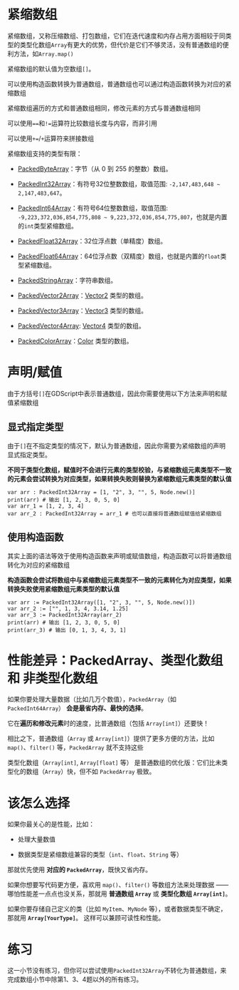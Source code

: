 # 紧缩数组

紧缩数组，又称压缩数组、打包数组，它们在迭代速度和内存占用方面相较于同类型的类型化数组`Array`有更大的优势，但代价是它们不够灵活，没有普通数组的便利方法，如`Array.map()`

紧缩数组的默认值为空数组`[]`。

可以使用构造函数转换为普通数组，普通数组也可以通过构造函数转换为对应的紧缩数组

紧缩数组遍历的方式和普通数组相同，修改元素的方式与普通数组相同



可以使用`==`和`!=`运算符比较数组长度与内容，而非引用

可以使用`+=`/`+`运算符来拼接数组



紧缩数组支持的类型有限：

* [PackedByteArray](https://docs.godotengine.org/zh-cn/4.x/classes/class_packedbytearray.html#class-packedbytearray)：字节（从 0 到 255 的整数）数组。

* [PackedInt32Array](https://docs.godotengine.org/zh-cn/4.x/classes/class_packedint32array.html#class-packedint32array)：有符号32位整数数组，取值范围: `-2,147,483,648 ~ 2,147,483,647`。

* [PackedInt64Array](https://docs.godotengine.org/zh-cn/4.x/classes/class_packedint64array.html#class-packedint64array)：有符号64位整数数组，取值范围: `-9,223,372,036,854,775,808 ~ 9,223,372,036,854,775,807`，也就是内置的`int`类型紧缩数组。

* [PackedFloat32Array](https://docs.godotengine.org/zh-cn/4.x/classes/class_packedfloat32array.html#class-packedfloat32array)：32位浮点数（单精度）数组。

* [PackedFloat64Array](https://docs.godotengine.org/zh-cn/4.x/classes/class_packedfloat64array.html#class-packedfloat64array)：64位浮点数（双精度）数组，也就是内置的`float`类型紧缩数组。

* [PackedStringArray](https://docs.godotengine.org/zh-cn/4.x/classes/class_packedstringarray.html#class-packedstringarray)：字符串数组。

* [PackedVector2Array](https://docs.godotengine.org/zh-cn/4.x/classes/class_packedvector2array.html#class-packedvector2array)：[Vector2](https://docs.godotengine.org/zh-cn/4.x/classes/class_vector2.html#class-vector2) 类型的数组。

* [PackedVector3Array](https://docs.godotengine.org/zh-cn/4.x/classes/class_packedvector3array.html#class-packedvector3array)：[Vector3](https://docs.godotengine.org/zh-cn/4.x/classes/class_vector3.html#class-vector3) 类型的数组。

* [PackedVector4Array](https://docs.godotengine.org/zh-cn/4.x/classes/class_packedvector4array.html#class-packedvector4array): [Vector4](https://docs.godotengine.org/zh-cn/4.x/classes/class_vector4.html#class-vector4) 类型的数组。

* [PackedColorArray](https://docs.godotengine.org/zh-cn/4.x/classes/class_packedcolorarray.html#class-packedcolorarray)：[Color](https://docs.godotengine.org/zh-cn/4.x/classes/class_color.html#class-color) 类型的数组。

# 声明/赋值

由于方括号`[]`在GDScript中表示普通数组，因此你需要使用以下方法来声明和赋值紧缩数组

## 显式指定类型

由于`[]`在不指定类型的情况下，默认为普通数组，因此你需要为紧缩数组的声明显式指定类型。

**不同于类型化数组，赋值时不会进行元素的类型校验，与紧缩数组元素类型不一致的元素会尝试转换为对应类型，如果转换失败则替换为紧缩数组元素类型的默认值**

```gdscript
var arr : PackedInt32Array = [1, "2", 3, "", 5, Node.new()]
print(arr) # 输出 [1, 2, 3, 0, 5, 0]
var arr_1 = [1, 2, 3, 4]
var arr_2 : PackedInt32Array = arr_1 # 也可以直接将普通数组赋值给紧缩数组
```

## 使用构造函数

其实上面的语法等效于使用构造函数来声明或赋值数组，构造函数可以将普通数组转化为对应的紧缩数组

**构造函数会尝试将数组中与紧缩数组元素类型不一致的元素转化为对应类型，如果转换失败使用紧缩数组元素类型的默认值**

```gdscript
var arr := PackedInt32Array([1, "2", 3, "", 5, Node.new()])
var arr_2 := ["", 1, 3, 4, 3.14, 1.25]
var arr_3 := PackedInt32Array(arr_2)
print(arr) # 输出 [1, 2, 3, 0, 5, 0]
print(arr_3) # 输出 [0, 1, 3, 4, 3, 1]
```

# 性能差异：PackedArray、类型化数组 和 非类型化数组

如果你要处理大量数据（比如几万个数值），`PackedArray`（如 `PackedInt64Array`） **会是最省内存、最快的选择**。

它在**遍历和修改元素**时的速度，比普通数组（包括 `Array[int]`）还要快！

相比之下，普通数组（`Array` 或 `Array[int]`）提供了更多方便的方法，比如 `map()`、`filter()` 等，`PackedArray` 就不支持这些

类型化数组（`Array[int]`, `Array[float]` 等） 是普通数组的优化版：它们比未类型化的数组（`Array`）快，但不如 `PackedArray` 极致。

# 该怎么选择

如果你最关心的是性能，比如：

* 处理大量数值

* 数据类型是紧缩数组兼容的类型（`int`、`float`、`String` 等）

那就优先使用 **对应的 `PackedArray`**，既快又省内存。

如果你想要写代码更方便，喜欢用 `map()`、`filter()` 等数组方法来处理数据 ——
哪怕性能差一点点也没关系，那就用 **普通数组 `Array`** 或 **类型化数组 `Array[int]`**。

如果你要存储自己定义的类（比如 `MyItem`、`MyNode` 等），或者数据类型不确定，那就用 **`Array[YourType]`**。
这样可以兼顾可读性和性能。

# 练习

这一小节没有练习，但你可以尝试使用`PackedInt32Array`不转化为普通数组，来完成数组小节中除第1、3、4题以外的所有练习。
